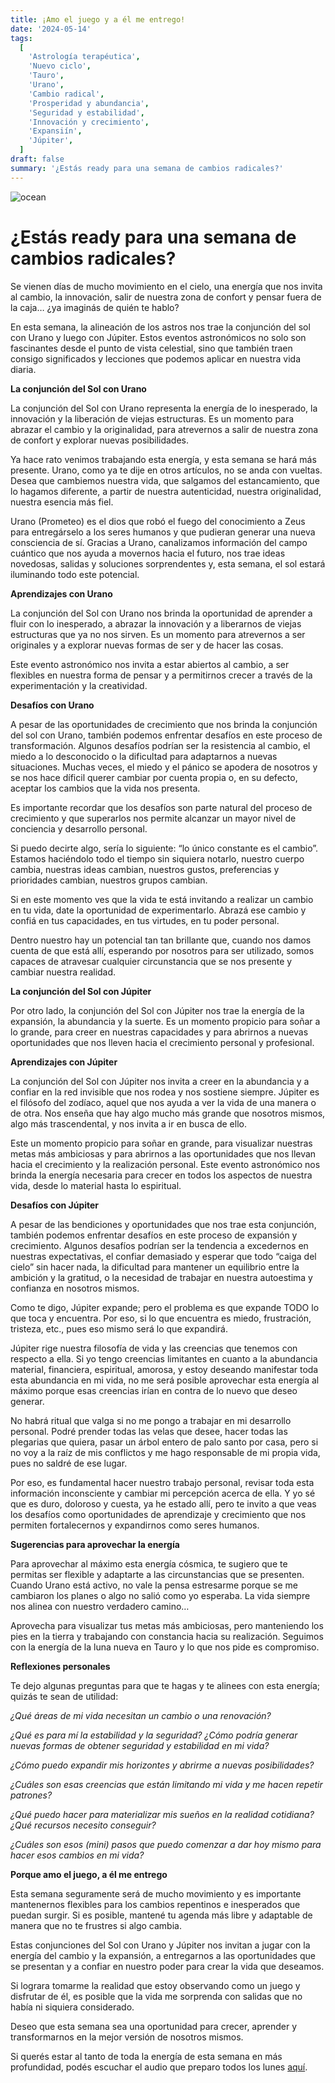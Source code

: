 ```yaml
---
title: ¡Amo el juego y a él me entrego!
date: '2024-05-14'
tags:
  [
    'Astrología terapéutica',
    'Nuevo ciclo',
    'Tauro',
    'Urano',
    'Cambio radical',
    'Prosperidad y abundancia',
    'Seguridad y estabilidad',
    'Innovación y crecimiento',
    'Expansiín',
    'Júpiter',
  ]
draft: false
summary: '¿Estás ready para una semana de cambios radicales?'
---
```


<Image alt="ocean" src="/static/images/Blog/Tiempo-consciente/quattro.jpg" width={500} height={500} />

# ¿Estás ready para una semana de cambios radicales?

Se vienen días de mucho movimiento en el cielo, una energía que nos invita al cambio, la innovación, salir de nuestra zona de confort y pensar fuera de la caja… ¿ya imaginás de quién te hablo?

En esta semana, la alineación de los astros nos trae la conjunción del sol con Urano y luego con Júpiter. Estos eventos astronómicos no solo son fascinantes desde el punto de vista celestial, sino que también traen consigo significados y lecciones que podemos aplicar en nuestra vida diaria.

**La conjunción del Sol con Urano**

La conjunción del Sol con Urano representa la energía de lo inesperado, la innovación y la liberación de viejas estructuras. Es un momento para abrazar el cambio y la originalidad, para atrevernos a salir de nuestra zona de confort y explorar nuevas posibilidades.

Ya hace rato venimos trabajando esta energía, y esta semana se hará más presente. Urano, como ya te dije en otros artículos, no se anda con vueltas. Desea que cambiemos nuestra vida, que salgamos del estancamiento, que lo hagamos diferente, a partir de nuestra autenticidad, nuestra originalidad, nuestra esencia más fiel.

Urano (Prometeo) es el dios que robó el fuego del conocimiento a Zeus para entregárselo a los seres humanos y que pudieran generar una nueva consciencia de sí. Gracias a Urano, canalizamos información del campo cuántico que nos ayuda a movernos hacia el futuro, nos trae ideas novedosas, salidas y soluciones sorprendentes y, esta semana, el sol estará iluminando todo este potencial.

**Aprendizajes con Urano**

La conjunción del Sol con Urano nos brinda la oportunidad de aprender a fluir con lo inesperado, a abrazar la innovación y a liberarnos de viejas estructuras que ya no nos sirven. Es un momento para atrevernos a ser originales y a explorar nuevas formas de ser y de hacer las cosas.

Este evento astronómico nos invita a estar abiertos al cambio, a ser flexibles en nuestra forma de pensar y a permitirnos crecer a través de la experimentación y la creatividad.

**Desafíos con Urano**

A pesar de las oportunidades de crecimiento que nos brinda la conjunción del sol con Urano, también podemos enfrentar desafíos en este proceso de transformación.
Algunos desafíos podrían ser la resistencia al cambio, el miedo a lo desconocido o la dificultad para adaptarnos a nuevas situaciones. Muchas veces, el miedo y el pánico se apodera de nosotros y se nos hace díficil querer cambiar por cuenta propia o, en su defecto, aceptar los cambios que la vida nos presenta.

Es importante recordar que los desafíos son parte natural del proceso de crecimiento y que superarlos nos permite alcanzar un mayor nivel de conciencia y desarrollo personal.

Si puedo decirte algo, sería lo siguiente: “lo único constante es el cambio”. Estamos haciéndolo todo el tiempo sin siquiera notarlo, nuestro cuerpo cambia, nuestras ideas cambian, nuestros gustos, preferencias y prioridades cambian, nuestros grupos cambian.

Si en este momento ves que la vida te está invitando a realizar un cambio en tu vida, date la oportunidad de experimentarlo. Abrazá ese cambio y confiá en tus capacidades, en tus virtudes, en tu poder personal.

Dentro nuestro hay un potencial tan tan brillante que, cuando nos damos cuenta de que está allí, esperando por nosotros para ser utilizado, somos capaces de atravesar cualquier circunstancia que se nos presente y cambiar nuestra realidad.

**La conjunción del Sol con Júpiter**

Por otro lado, la conjunción del Sol con Júpiter nos trae la energía de la expansión, la abundancia y la suerte. Es un momento propicio para soñar a lo grande, para creer en nuestras capacidades y para abrirnos a nuevas oportunidades que nos lleven hacia el crecimiento personal y profesional.

**Aprendizajes con Júpiter**

La conjunción del Sol con Júpiter nos invita a creer en la abundancia y a confiar en la red invisible que nos rodea y nos sostiene siempre. Júpiter es el filósofo del zodíaco, aquel que nos ayuda a ver la vida de una manera o de otra. Nos enseña que hay algo mucho más grande que nosotros mismos, algo más trascendental, y nos invita a ir en busca de ello.

Este un momento propicio para soñar en grande, para visualizar nuestras metas más ambiciosas y para abrirnos a las oportunidades que nos llevan hacia el crecimiento y la realización personal. Este evento astronómico nos brinda la energía necesaria para crecer en todos los aspectos de nuestra vida, desde lo material hasta lo espiritual.

**Desafíos con Júpiter**

A pesar de las bendiciones y oportunidades que nos trae esta conjunción, también podemos enfrentar desafíos en este proceso de expansión y crecimiento.
Algunos desafíos podrían ser la tendencia a excedernos en nuestras expectativas, el confiar demasiado y esperar que todo “caiga del cielo” sin hacer nada, la dificultad para mantener un equilibrio entre la ambición y la gratitud, o la necesidad de trabajar en nuestra autoestima y confianza en nosotros mismos.

Como te digo, Júpiter expande; pero el problema es que expande TODO lo que toca y encuentra. Por eso, si lo que encuentra es miedo, frustración, tristeza, etc., pues eso mismo será lo que expandirá.

Júpiter rige nuestra filosofía de vida y las creencias que tenemos con respecto a ella. Si yo tengo creencias limitantes en cuanto a la abundancia material, financiera, espiritual, amorosa, y estoy deseando manifestar toda esta abundancia en mi vida, no me será posible aprovechar esta energía al máximo porque esas creencias irían en contra de lo nuevo que deseo generar.

No habrá ritual que valga si no me pongo a trabajar en mi desarrollo personal. Podré prender todas las velas que desee, hacer todas las plegarias que quiera, pasar un árbol entero de palo santo por casa, pero si no voy a la raíz de mis conflictos y me hago responsable de mi propia vida, pues no saldré de ese lugar.

Por eso, es fundamental hacer nuestro trabajo personal, revisar toda esta información inconsciente y cambiar mi percepción acerca de ella. Y yo sé que es duro, doloroso y cuesta, ya he estado allí, pero te invito a que veas los desafíos como oportunidades de aprendizaje y crecimiento que nos permiten fortalecernos y expandirnos como seres humanos.

**Sugerencias para aprovechar la energía**

Para aprovechar al máximo esta energía cósmica, te sugiero que te permitas ser flexible y adaptarte a las circunstancias que se presenten. Cuando Urano está activo, no vale la pensa estresarme porque se me cambiaron los planes o algo no salió como yo esperaba. La vida siempre nos alinea con nuestro verdadero camino…

Aprovecha para visualizar tus metas más ambiciosas, pero manteniendo los pies en la tierra y trabajando con constancia hacia su realización. Seguimos con la energía de la luna nueva en Tauro y lo que nos pide es compromiso.

**Reflexiones personales**

Te dejo algunas preguntas para que te hagas y te alinees con esta energía; quizás te sean de utilidad:

_¿Qué áreas de mi vida necesitan un cambio o una renovación?_

_¿Qué es para mí la estabilidad y la seguridad? ¿Cómo podría generar nuevas formas de obtener seguridad y estabilidad en mi vida?_

_¿Cómo puedo expandir mis horizontes y abrirme a nuevas posibilidades?_

_¿Cuáles son esas creencias que están limitando mi vida y me hacen repetir patrones?_

_¿Qué puedo hacer para materializar mis sueños en la realidad cotidiana? ¿Qué recursos necesito conseguir?_

_¿Cuáles son esos (mini) pasos que puedo comenzar a dar hoy mismo para hacer esos cambios en mi vida?_

**Porque amo el juego, a él me entrego**

Esta semana seguramente será de mucho movimiento y es importante mantenernos flexibles para los cambios repentinos e inesperados que puedan surgir. Si es posible, mantené tu agenda más libre y adaptable de manera que no te frustres si algo cambia.

Estas conjunciones del Sol con Urano y Júpiter nos invitan a jugar con la energía del cambio y la expansión, a entregarnos a las oportunidades que se presentan y a confiar en nuestro poder para crear la vida que deseamos.

Si lograra tomarme la realidad que estoy observando como un juego y disfrutar de él, es posible que la vida me sorprenda con salidas que no había ni siquiera considerado.

Deseo que esta semana sea una oportunidad para crecer, aprender y transformarnos en la mejor versión de nosotros mismos.

Si querés estar al tanto de toda la energía de esta semana en más profundidad, podés escuchar el audio que preparo todos los lunes [aquí](https://t.me/+FAsF6NBDMnU5NDQ8).
